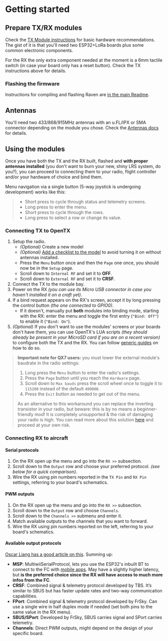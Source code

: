 # Getting started

## Prepare TX/RX modules

Check the [TX Module instructions](tx_module.md) for basic hardware recommendations. The gist of it is that you'll need two ESP32+LoRa boards plus some common electronic components.

For the RX the only extra component needed at the moment is a 6mm tactile switch (in case your board only has a reset button). Check the TX instructions above for details.

### Flashing the firmware

Instructions for compiling and flashing Raven are [in the main Readme](/README.md#compiling-raven).

## Antennas

You'll need two 433/868/915MHz antennas with an u.FL/IPX or SMA connector depending on the module you chose. Check the [Antennas docs](antennas.md) for details.

## Using the modules

Once you have both the TX and the RX built, flashed and **with proper antennas installed** (you don't want to burn your new, shiny LRS system, do you?), you can proceed to connecting them to your radio, flight controller and/or your hardware of choice and bind them.

Menu navigation via a single button (5-way joystick is undergoing development) works like this:
> + Short press to cycle through status and telemetry screens.
> + Long press to enter the menu.
> + Short press to cycle through the rows.
> + Long press to select a row or change its value.

### Connecting TX to OpenTX

1. Setup the radio.
    + _(Optional)_ Create a new model
    + _(Optional)_ [Add a checklist to the model][model_checklist] to avoid turning it on without antennas installed.
    + Press the `Menu` button once and then the `Page` one once, you should now be in the `Setup` page.
    + Scroll down to `Internal RF` and set it to **OFF**.
    + Scroll down to `External RF` and set it to **CRSF**.
2. Connect the TX to the module bay.
3. Power on the RX _(you can use its Micro USB connector in case you haven't installed it on a craft yet)_.
4. If a bind request appears on the RX's screen, accept it by long pressing the control button _(the one connected to GPIO0)_.
    + If it doesn't, manually put **both** modules into binding mode, starting with the RX: enter the menu and toggle the first entry (`"Bind: Off"`) to enable it (`"Bind: On"`).
5. _(Optional)_ If you don't want to use the modules' screens or your boards don't have them, you can use OpenTX's LUA scripts _(they should already be present in your MicroSD card if you are on a recent version)_ to configure both the TX and the RX. You can follow [generic guides][lua_script_guide] on how to do so.

> **Important note for QX7 users:** you must lower the external module's baudrate in the radio settings:
> 1. Long press the `Menu` button to enter the radio's settings.
> 2. Press the `Page` button until you reach the `Hardware` page.
> 3. Scroll down to `Max bauds` press the scroll wheel once to toggle it to `115200` instead of the default `400000`.
> 4. Press the `Exit` button as needed to get out of the menu.
>
> As an alternative to this workaround you can replace the inverting transistor in your radio, but beware: this is by no means a beginner-friendly mod! It is completely unsupported & the risk of damaging your radio is high. You can read more about this solution [here][qx7_inverter_mod] and proceed at your own risk.

### Connecting RX to aircraft

#### Serial protocols

1. On the RX open up the menu and go into the `RX >>` subsection.
2. Scroll down to the `Output` row and choose your preferred protocol. _(see below for a quick comparison)_.
3. Wire the RX using pin numbers reported in the `TX Pin` and `RX Pin` settings, referring to your board's schematics.

#### PWM outputs

1. On the RX open up the menu and go into the `RX >>` subsection.
2. Scroll down to the `Output` row and choose `Channels`.
3. Scroll down to the `Channels >>` submenu and enter it.
4. Match available outputs to the channels that you want to forward.
3. Wire the RX using pin numbers reported on the left, referring to your board's schematics.

#### Available output protocols

[Oscar Liang has a good article on this][oscar_protocols]. Summing up:

+ **MSP**: MultiwiiSerialProtocol, lets you use the ESP32's inbuilt BT to connect to the FC with [mobile apps][speedybee]. May have a slightly higher latency, but **is the preferred choice since the RX will have access to much more infos from the FC**.
+ **CRSF**: Combined signal & telemetry protocol developed by TBS. It’s similar to SBUS but has faster update rates and two-way communication capabilities.
+ **FPort**: Combined signal & telemetry protocol developed by FrSky. Can use a single wire in half duplex mode if needed (set both pins to the same value in the RX menu).
+ **SBUS/SPort**: Developed by FrSky, SBUS carries signal and SPort carries telemetry.
+ **Channels**: Direct PWM outputs, might depend on the design of your specific board.

[model_checklist]: https://www.youtube.com/watch?v=f8CsUWhEZE8
[lua_script_guide]: https://oscarliang.com/crossfire-betaflight/#configure-rx
[oscar_protocols]: https://oscarliang.com/pwm-ppm-sbus-dsm2-dsmx-sumd-difference/
[speedybee]: https://www.speedybee.com/download/
[qx7_inverter_mod]: https://blog.seidel-philipp.de/fixed-inverter-mod-for-tbs-crossfire-and-frsky-qx7/
